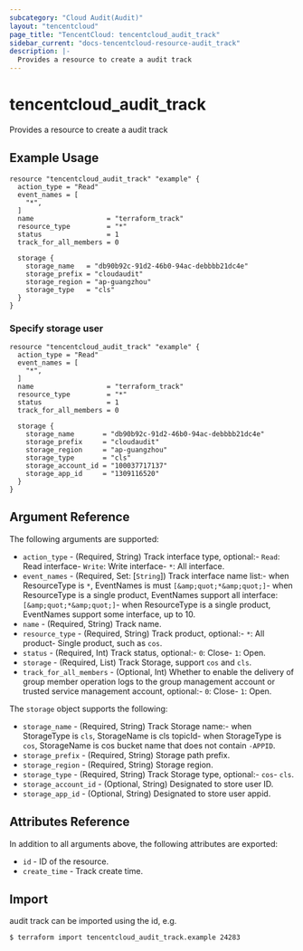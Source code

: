 ```yaml
---
subcategory: "Cloud Audit(Audit)"
layout: "tencentcloud"
page_title: "TencentCloud: tencentcloud_audit_track"
sidebar_current: "docs-tencentcloud-resource-audit_track"
description: |-
  Provides a resource to create a audit track
---
```


# tencentcloud_audit_track

Provides a resource to create a audit track

## Example Usage

```hcl
resource "tencentcloud_audit_track" "example" {
  action_type = "Read"
  event_names = [
    "*",
  ]
  name                  = "terraform_track"
  resource_type         = "*"
  status                = 1
  track_for_all_members = 0

  storage {
    storage_name   = "db90b92c-91d2-46b0-94ac-debbbb21dc4e"
    storage_prefix = "cloudaudit"
    storage_region = "ap-guangzhou"
    storage_type   = "cls"
  }
}
```

### Specify storage user

```hcl
resource "tencentcloud_audit_track" "example" {
  action_type = "Read"
  event_names = [
    "*",
  ]
  name                  = "terraform_track"
  resource_type         = "*"
  status                = 1
  track_for_all_members = 0

  storage {
    storage_name       = "db90b92c-91d2-46b0-94ac-debbbb21dc4e"
    storage_prefix     = "cloudaudit"
    storage_region     = "ap-guangzhou"
    storage_type       = "cls"
    storage_account_id = "100037717137"
    storage_app_id     = "1309116520"
  }
}
```

## Argument Reference

The following arguments are supported:

* `action_type` - (Required, String) Track interface type, optional:- `Read`: Read interface- `Write`: Write interface- `*`: All interface.
* `event_names` - (Required, Set: [`String`]) Track interface name list:- when ResourceType is `*`, EventNames is must `[&amp;quot;*&amp;quot;]`- when ResourceType is a single product, EventNames support all interface:`[&amp;quot;*&amp;quot;]`- when ResourceType is a single product, EventNames support some interface, up to 10.
* `name` - (Required, String) Track name.
* `resource_type` - (Required, String) Track product, optional:- `*`: All product- Single product, such as `cos`.
* `status` - (Required, Int) Track status, optional:- `0`: Close- `1`: Open.
* `storage` - (Required, List) Track Storage, support `cos` and `cls`.
* `track_for_all_members` - (Optional, Int) Whether to enable the delivery of group member operation logs to the group management account or trusted service management account, optional:- `0`: Close- `1`: Open.

The `storage` object supports the following:

* `storage_name` - (Required, String) Track Storage name:- when StorageType is `cls`, StorageName is cls topicId- when StorageType is `cos`, StorageName is cos bucket name that does not contain `-APPID`.
* `storage_prefix` - (Required, String) Storage path prefix.
* `storage_region` - (Required, String) Storage region.
* `storage_type` - (Required, String) Track Storage type, optional:- `cos`- `cls`.
* `storage_account_id` - (Optional, String) Designated to store user ID.
* `storage_app_id` - (Optional, String) Designated to store user appid.

## Attributes Reference

In addition to all arguments above, the following attributes are exported:

* `id` - ID of the resource.
* `create_time` - Track create time.


## Import

audit track can be imported using the id, e.g.
```
$ terraform import tencentcloud_audit_track.example 24283
```

